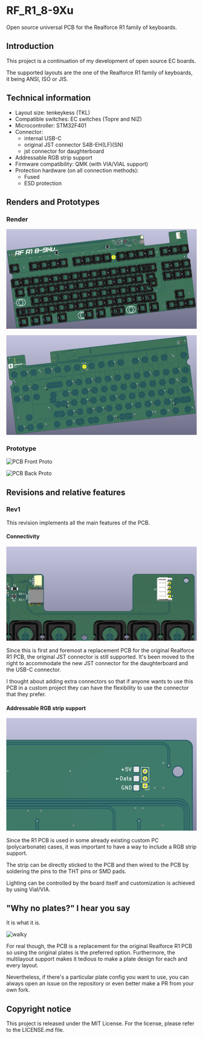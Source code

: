 # RF_R1_8-9Xu

Open source universal PCB for the Realforce R1 family of keyboards.

## Introduction

This project is a continuation of my development of open source EC boards.

The supported layouts are the one of the Realforce R1 family of keyboards, it being ANSI, ISO or JIS.

## Technical information

- Layout size: tenkeykess (TKL)
- Compatible switches: EC switches (Topre and NIZ)
- Microcontroller: STM32F401
- Connector:
    * internal USB-C
    * original JST connector S4B-EH(LF)(SN)
    * jst connector for daughterboard
- Addressable RGB strip support
- Firmware compatibility: QMK (with VIA/VIAL support)
- Protection hardware (on all connection methods):
  * Fused
  * ESD protection

## Renders and Prototypes

### Render

![PCB Front Render](/Assets/PCB_render_front.png)

![PCB Back Render](/Assets/PCB_render_back.png)

### Prototype

![PCB Front Proto](/Assets/PCB_proto_front.png)

![PCB Back Proto](/Assets/PCB_proto_back.png)

## Revisions and relative features

### Rev1

This revision implements all the main features of the PCB.

#### Connectivity

![Connectivity](/Assets/Connectivity.png)

Since this is first and foremost a replacement PCB for the original Realforce R1 PCB, the original JST connector is still supported. It's been moved to the right to accommodate the new JST connector for the daughterboard and the USB-C connector.

I thought about adding extra connectors so that if anyone wants to use this PCB in a custom project they can have the flexibility to use the connector that they prefer.

#### Addressable RGB strip support

![Connectivity](/Assets/RGB_Strip_Connector.png)

Since the R1 PCB is used in some already existing custom PC (polycarbonate) cases, it was important to have a way to include a RGB strip support.

The strip can be directly sticked to the PCB and then wired to the PCB by soldering the pins to the THT pins or SMD pads.

Lighting can be controlled by the board itself and customization is achieved by using Vial/VIA.

## "Why no plates?" I hear you say

It is what it is.

![walky](https://i.imgur.com/2NHfVwc.gif)

For real though, the PCB is a replacement for the original Realforce R1 PCB so using the original plates is the preferred option. Furthermore, the multilayout support makes it tedious to make a plate design for each and every layout.

Nevertheless, if there's a particular plate config you want to use, you can always open an issue on the repository or even better make a PR from your own fork.

## Copyright notice

This project is released under the MIT License. For the license, please refer to the LICENSE.md file.
